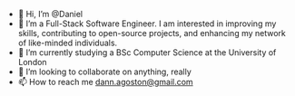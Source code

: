 - 👋 Hi, I’m @Daniel
- 👀 I’m a Full-Stack Software Engineer. I am interested in improving my skills, contributing to open-source projects, and enhancing my network of like-minded      individuals.
- 🌱 I’m currently studying a BSc Computer Science at the University of London
- 💞️ I’m looking to collaborate on anything, really
- 📫 How to reach me dann.agoston@gmail.com

<!---
Daniel-Agoston/Daniel-Agoston is a ✨ special ✨ repository because its `README.md` (this file) appears on your GitHub profile.
You can click the Preview link to take a look at your changes.
--->
